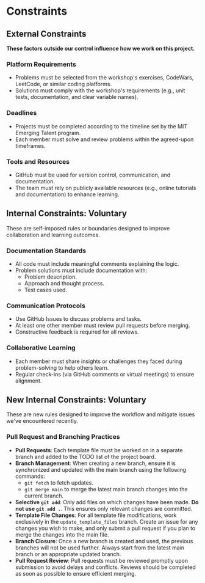 # Constraints

## External Constraints

**These factors outside our control influence how we work on this project.**

### Platform Requirements

- Problems must be selected from the workshop's exercises, CodeWars, LeetCode, or
similar coding platforms.
- Solutions must comply with the workshop's requirements (e.g., unit tests, documentation,
 and clear variable names).

### Deadlines

- Projects must be completed according to the timeline set by the
MIT Emerging Talent program.
- Each member must solve and review problems within the agreed-upon timeframes.

### Tools and Resources

- GitHub must be used for version control, communication, and documentation.
- The team must rely on publicly available resources (e.g., online tutorials
and documentation) to enhance learning.

## Internal Constraints: Voluntary

These are self-imposed rules or boundaries designed to improve collaboration and
learning outcomes.

### Documentation Standards

- All code must include meaningful comments explaining the logic.
- Problem solutions must include documentation with:
  - Problem description.
  - Approach and thought process.
  - Test cases used.

### Communication Protocols

- Use GitHub Issues to discuss problems and tasks.
- At least one other member must review pull requests before merging.
- Constructive feedback is required for all reviews.

### Collaborative Learning

- Each member must share insights or challenges they faced during problem-solving
 to help others learn.
- Regular check-ins (via GitHub comments or virtual meetings) to ensure alignment.

## New Internal Constraints: Voluntary

These are new rules designed to improve the workflow and mitigate issues we've
encountered recently.

### Pull Request and Branching Practices

- **Pull Requests**: Each template file must be worked on in a separate branch and
added to the TODO list of the project board.
- **Branch Management**: When creating a new branch, ensure it is synchronized and
updated with the main branch using the following commands:
  - `git fetch` to fetch updates.
  - `git merge main` to merge the latest main branch changes into the current branch.
- **Selective `git add`**: Only add files on which changes have been made.
**Do not use `git add .`**. This ensures only relevant changes are committed.
- **Template File Changes**: For all template file modifications, work exclusively
in the `update_template_files` branch.
Create an issue for any changes you wish to make, and only submit a pull request
if you plan to merge the changes into the main file.
- **Branch Closure**: Once a new branch is created and used, the previous branches
will not be used further. Always start from the latest main branch or an appropriate
updated branch.
- **Pull Request Review**: Pull requests must be reviewed promptly upon submission
to avoid delays and conflicts. Reviews should be completed as soon as possible to
ensure efficient merging.
